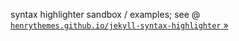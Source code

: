 
syntax highlighter sandbox / examples;
see  @ [`henrythemes.github.io/jekyll-syntax-highlighter` »](http://henrythemes.github.io/jekyll-syntax-highlighter)

